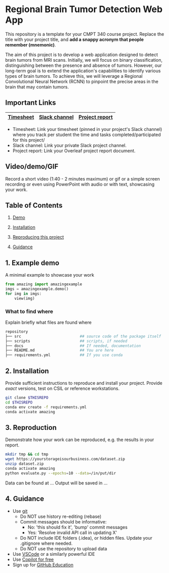 # Regional Brain Tumor Detection Web App
This repository is a template for your CMPT 340 course project.
Replace the title with your project title, and **add a snappy acronym that people remember (mnemonic)**.

The aim of this project is to develop a web application designed to detect brain tumors from MRI scans. Initially, we will focus on binary classification, distinguishing between the presence and absence of tumors. However, our long-term goal is to extend the application's capabilities to identify various types of brain tumors. To achieve this, we will leverage a Regional Convolutional Neural Network (RCNN) to pinpoint the precise areas in the brain that may contain tumors.

## Important Links

| [Timesheet](https://1sfu-my.sharepoint.com/:x:/g/personal/kabhishe_sfu_ca/EcNAA8NJfzRDnB-AxA825DMBYtabUOEfKJfYbYzss5520A?e=Q8iGna) | [Slack channel](https://app.slack.com/client/T05JYJAF22G/C05TGQLK6KE/docs/Qp:F05T7QB82GN) | [Project report](https://www.overleaf.com/6332469233sfmrvghkymkp) |
|-----------|---------------|-------------------------|


- Timesheet: Link your timesheet (pinned in your project's Slack channel) where you track per student the time and tasks completed/participated for this project/
- Slack channel: Link your private Slack project channel.
- Project report: Link your Overleaf project report document.


## Video/demo/GIF
Record a short video (1:40 - 2 minutes maximum) or gif or a simple screen recording or even using PowerPoint with audio or with text, showcasing your work.


## Table of Contents
1. [Demo](#demo)

2. [Installation](#installation)

3. [Reproducing this project](#repro)

4. [Guidance](#guide)


<a name="demo"></a>
## 1. Example demo

A minimal example to showcase your work

```python
from amazing import amazingexample
imgs = amazingexample.demo()
for img in imgs:
    view(img)
```

### What to find where

Explain briefly what files are found where

```bash
repository
├── src                          ## source code of the package itself
├── scripts                      ## scripts, if needed
├── docs                         ## If needed, documentation   
├── README.md                    ## You are here
├── requirements.yml             ## If you use conda
```

<a name="installation"></a>

## 2. Installation

Provide sufficient instructions to reproduce and install your project. 
Provide _exact_ versions, test on CSIL or reference workstations.

```bash
git clone $THISREPO
cd $THISREPO
conda env create -f requirements.yml
conda activate amazing
```

<a name="repro"></a>
## 3. Reproduction
Demonstrate how your work can be reproduced, e.g. the results in your report.
```bash
mkdir tmp && cd tmp
wget https://yourstorageisourbusiness.com/dataset.zip
unzip dataset.zip
conda activate amazing
python evaluate.py --epochs=10 --data=/in/put/dir
```
Data can be found at ...
Output will be saved in ...

<a name="guide"></a>
## 4. Guidance

- Use [git](https://git-scm.com/book/en/v2)
    - Do NOT use history re-editing (rebase)
    - Commit messages should be informative:
        - No: 'this should fix it', 'bump' commit messages
        - Yes: 'Resolve invalid API call in updating X'
    - Do NOT include IDE folders (.idea), or hidden files. Update your .gitignore where needed.
    - Do NOT use the repository to upload data
- Use [VSCode](https://code.visualstudio.com/) or a similarly powerful IDE
- Use [Copilot for free](https://dev.to/twizelissa/how-to-enable-github-copilot-for-free-as-student-4kal)
- Sign up for [GitHub Education](https://education.github.com/) 
